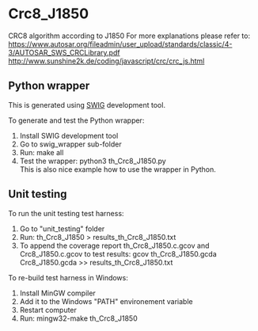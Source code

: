 # Crc8_J1850
CRC8 algorithm according to J1850
For more explanations please refer to: <br>
	https://www.autosar.org/fileadmin/user_upload/standards/classic/4-3/AUTOSAR_SWS_CRCLibrary.pdf <br>
	http://www.sunshine2k.de/coding/javascript/crc/crc_js.html <br>

## Python wrapper
This is generated using [SWIG](https://www.swig.org)  development tool.

To generate and test the Python wrapper:
1. Install SWIG development tool
2. Go to swig_wrapper sub-folder
3. Run: make all
4. Test the wrapper: python3 th_Crc8_J1850.py<br>
   This is also nice example how to use the wrapper in Python.

## Unit testing
To run the unit testing test harness:
1. Go to "unit_testing" folder
2. Run: th_Crc8_J1850 > results_th_Crc8_J1850.txt
3. To append the coverage report th_Crc8_J1850.c.gcov and Crc8_J1850.c.gcov to test results: 
   gcov th_Crc8_J1850.gcda Crc8_J1850.gcda >> results_th_Crc8_J1850.txt

To re-build test harness in Windows:
1. Install MinGW compiler
2. Add it to the Windows "PATH" environement variable
3. Restart computer
4. Run: mingw32-make th_Crc8_J1850 
